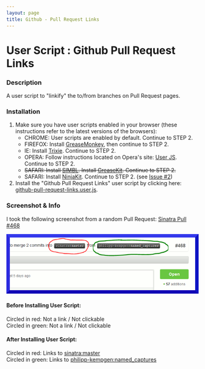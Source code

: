 ```yaml
---
layout: page
title: Github - Pull Request Links
---
```

User Script : Github Pull Request Links
=======================================

### Description ###

A user script to "linkify" the to/from branches 
on Pull Request pages.


### Installation ###

1. Make sure you have user scripts enabled in your browser (these instructions refer to the latest versions of the browsers):  
    * CHROME: User scripts are enabled by default. Continue to STEP 2.
    * FIREFOX: Install [GreaseMonkey](https://addons.mozilla.org/en-US/firefox/addon/greasemonkey/), then continue to STEP 2.
    * IE: Install [Trixie](http://www.bhelpuri.net/Trixie/). Continue to STEP 2.
    * OPERA: Follow instructions located on Opera's site: [User JS](http://www.opera.com/docs/userjs/). Continue to STEP 2.
    * &#x20;<del>SAFARI: Install [SIMBL](http://www.culater.net/software/SIMBL/SIMBL.php). Install [GreaseKit](http://8-p.info/greasekit/). Continue to STEP 2.</del>
    * SAFARI: Install [NinjaKit](http://d.hatena.ne.jp/os0x/20100612/1276330696). Continue to STEP 2. (see [Issue #2](https://github.com/skratchdot/github-code-search.user.js/issues/2))
2. Install the "Github Pull Request Links" user script by clicking here: [github-pull-request-links.user.js](https://github.com/skratchdot/github-pull-request-links.user.js/raw/master/github-pull-request-links.user.js).  

### Screenshot & Info ###
  
I took the following screenshot from a random Pull Request: [Sinatra Pull #468](https://github.com/sinatra/sinatra/pull/468)  
  
![Screenshot](https://github.com/skratchdot/github-pull-request-links.user.js/raw/master/images/screen1.gif)
  
#### Before Installing User Script: ####
  Circled in red: Not a link / Not clickable  
  Circled in green: Not a link / Not clickable  

#### After Installing User Script: ####
  Circled in red: Links to [sinatra:master](https://github.com/sinatra/sinatra/tree/master)  
  Circled in green: Links to [philipp-kempgen:named_captures](https://github.com/philipp-kempgen/sinatra/tree/named_captures)  
  